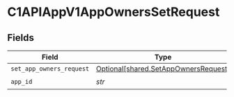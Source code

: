 # C1APIAppV1AppOwnersSetRequest


## Fields

| Field                                                                              | Type                                                                               | Required                                                                           | Description                                                                        |
| ---------------------------------------------------------------------------------- | ---------------------------------------------------------------------------------- | ---------------------------------------------------------------------------------- | ---------------------------------------------------------------------------------- |
| `set_app_owners_request`                                                           | [Optional[shared.SetAppOwnersRequest]](../../models/shared/setappownersrequest.md) | :heavy_minus_sign:                                                                 | N/A                                                                                |
| `app_id`                                                                           | *str*                                                                              | :heavy_check_mark:                                                                 | N/A                                                                                |